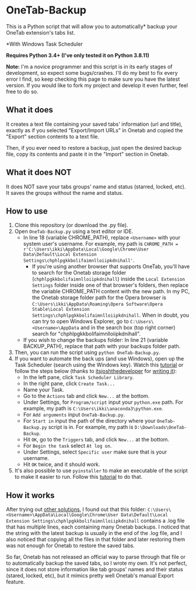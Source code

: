 # OneTab-Backup

This is a Python script that will allow you to automatically* backup your OneTab extension's tabs list.

*With Windows Task Scheduler

**Requires Python 3.4+ (I've only tested it on Python 3.8.11)**

**Note:** I'm a novice programmer and this script is in its early stages of development, so expect some bugs/crashes. I'll do my best to fix every error I find, so keep checking this page to make sure you have the latest version. If you would like to fork my project and develop it even further, feel free to do so.

## What it does

It creates a text file containing your saved tabs' information (url and title), exactly as if you selected "Export/Import URLs" in Onetab and copied the "Export" section contents to a text file.

Then, if you ever need to restore a backup, just open the desired backup file, copy its contents and paste it in the "Import" section in Onetab. 

## What it does NOT

It does NOT save your tabs groups' name and status (starred, locked, etc). It saves the groups without the name and status.

## How to use

1. Clone this repository (or download the .py file).
2. Open `OneTab-Backup.py` using a text editor or IDE.
   - In line 18 (variable CHROME_PATH), replace `<Username>` with your system user's username. For example, my path is `CHROME_PATH = r'C:\Users\ikki\AppData\Local\Google\Chrome\User Data\Default\Local Extension Settings\chphlpgkkbolifaimnlloiipkdnihall'`.
     - If you're using another browser that supports OneTab, you'll have to search for the Onetab storage folder (`chphlpgkkbolifaimnlloiipkdnihall`) inside the `Local Extension Settings` folder inside one of that browser's folders, then replace the variable CHROME_PATH content with the new path. In my PC, the Onetab storage folder path for the Opera browser is `C:\Users\ikki\AppData\Roaming\Opera Software\Opera Stable\Local Extension Settings\chphlpgkkbolifaimnlloiipkdnihall`. When in doubt, you can try to open Windows Explorer, go to `C:\Users\<Username>\AppData` and in the search box (top right corner) search for "chphlpgkkbolifaimnlloiipkdnihall".
   - If you wish to change the backups folder: In line 21 (variable BACKUP_PATH), replace that path with your backups folder path.
3. Then, you can run the script using `python OneTab-Backup.py`.
4. If you want to automate the back ups (and use Windows), open up the Task Scheduler (search using the Windows key). Watch this [tutorial](https://www.youtube.com/watch?v=n2Cr_YRQk7o&feature=emb_title) or follow the steps below (thanks to [itsjoshthedeveloper](https://github.com/itsjoshthedeveloper) for [writing it](https://github.com/itsjoshthedeveloper/backupOneTab#how-to-use)):
   - In the left pane, click `Task Scheduler Library`.
   - In the right pane, click `Create Task...`
   - Name your Task.
   - Go to the `Actions` tab and click `New...` at the bottom.
   - Under Settings, for `Program/script` input your `python.exe` path. For example, my path is `C:\Users\ikki\anaconda3\python.exe`.
   - For `Add arguments` input `OneTab-Backup.py`.
   - For `Start in` input the path of the directory where your `OneTab-Backup.py` script is in. For example, my path is `D:\Downloads\OneTab-Backup`.
   - Hit `OK`, go to the `Triggers` tab, and click `New...` at the bottom.
   - For `Begin the task` select `At log on`.
   - Under Settings, select `Specific user` make sure that is your username.
   - Hit `OK` twice, and it should work.
5. It's also possible to use `pyinstaller` to make an executable of the script to make it easier to run. Follow this [tutorial](https://datatofish.com/executable-pyinstaller/) to do that.

## How it works 

After trying out [other solutions](https://github.com/itsjoshthedeveloper/backupOneTab/issues/1), I found out that this folder: `C:\Users\<Username>\AppData\Local\Google\Chrome\User Data\Default\Local Extension Settings\chphlpgkkbolifaimnlloiipkdnihall` contains a .log file that has multiple lines, each containing many Onetab backups. I noticed that the string with the latest backup is usually in the end of the .log file, and I also noticed that copying all the files in that folder and later restoring them was not enough for Onetab to restore the saved tabs.

So far, Onetab has not released an official way to parse through that file or to automatically backup the saved tabs, so I wrote my own. It's not perfect, since it does not store information like tab groups' names and their status (stared, locked, etc), but it mimics pretty well Onetab's manual Export feature.
